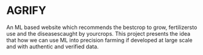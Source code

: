 # AGRIFY #
An ML based website which recommends the bestcrop to grow, fertilizersto use and the diseasescaught by yourcrops.
This project presents the idea that how we can use ML into precision farming if developed at large scale and
with authentic and verified data.
